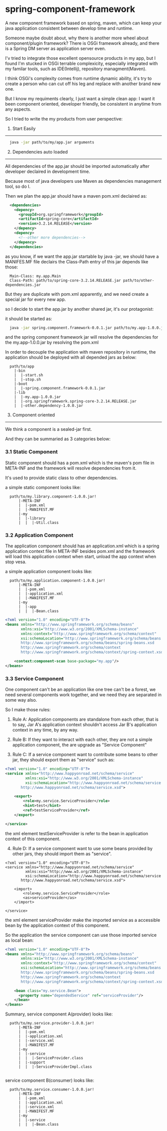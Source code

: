 spring-component-framework
==========================

A new component framework based on spring, maven, which can keep your java application consistent between develop time and runtime.

Someone maybe doubt about, why there is another more wheel about component/plugin framework? There is OSGi framework already, and there is a Spring DM server as application server even.

I'v tried to integrate those excellent opensource products in my app, but I found I'm stucked in OSGi terrable complexicity, especially integrated with my familar tools, such as IDE(Intellij), repository managment(Maven).

I think OSGi's complexity comes from runtime dynamic ability, it's try to create a person who can cut off his leg and replace with another brand new one.

But I know my requiments clearly, I just want a simple clean app: I want it been component oriented, developer friendly, be consistent in anytime from any aspects.

So I tried to write the my products from user perspective:

1. Start Easily
----------------

```bash
  java -jar path/to/my/app.jar arguments
```

2. Dependencies auto loaded
---------------------------

All dependencies of the app.jar should be imported automatically after developer declaired in development time.

Because most of java developers use Maven as dependencies management tool, so do I.

Then we plan the app.jar should have a maven pom.xml declaired as:

```xml
  <dependencies>
    <depency>
      <groupId>org.springframework</groupId>
      <artifactId>spring-core</artifactId>
      <version>3.2.14.RELEASE</version>
    </depency>
    <depency>
      <!--other more dependencies-->
    </depency>
  </dependencies>
```

as you know, if we want the app.jar startable by java -jar, we should have a MANIFES.MF file declairs the Class-Path entry of this jar depends like those:

```properties
  Main-Class: my.app.Main
  Class-Path: path/to/spring-core-3.2.14.RELEASE.jar path/to/other-dependencies.jar
```

But they are duplicate with pom.xml apparently, and we need create a special jar for every new app.

so I decide to start the app.jar by another shared jar, it's our protagonist:

it should be started as:

```bash
  java -jar spring.component.framework-0.0.1.jar path/to/my.app-1.0.0.jar
```

and the spring component framework jar will resolve the dependencies for the my.app-1.0.0.jar by resolving the pom.xml

In order to decouple the application with maven repository in runtime, the application should be deployed with all depended jars as below:

```
  path/to/app
    |-bin
    |  |-start.sh
    |  |-stop.sh
    |-boot
    |  |-spring.component.framework-0.0.1.jar
    |-lib
    |  |-my.app-1.0.0.jar
    |  |-org.springframework.spring-core-3.2.14.RELEASE.jar
    |  |-other.dependency-1.0.0.jar
```

3. Component oriented
----------------------

We think a component is a sealed-jar first.

And they can be summaried as 3 categories below:

### 3.1 Static Component

Static component should has a pom.xml which is the maven's pom file in META-INF
and the framework will resolve dependencies from it.

It's used to provide static class to other dependencies.

a simple static component looks like:

```
  path/to/my.library.component-1.0.0.jar!
      |-META-INF
      |  |-pom.xml
      |  |-MANIFEST.MF
      |-my
      |  |-library
      |  |  |-Util.class
```

### 3.2 Application Component

The application component should has an application.xml which is a spring application context file in META-INF besides pom.xml
and the framework will load this application context when start, unload the app context when stop vesa.

a simple application component looks like:

```
  path/to/my.application.component-1.0.0.jar!
      |-META-INF
      |  |-pom.xml
      |  |-application.xml
      |  |-MANIFEST.MF
      |-my
      |  |-app
      |  |  |-Bean.class
```


```xml
<?xml version="1.0" encoding="UTF-8"?>
<beans xmlns="http://www.springframework.org/schema/beans"
       xmlns:xsi="http://www.w3.org/2001/XMLSchema-instance"
       xmlns:context="http://www.springframework.org/schema/context"
       xsi:schemaLocation="http://www.springframework.org/schema/beans
       http://www.springframework.org/schema/beans/spring-beans.xsd
       http://www.springframework.org/schema/context
       http://www.springframework.org/schema/context/spring-context.xsd">

    <context:component-scan base-package="my.app"/>
</beans>  
```

### 3.3 Service Component

One component can't be an application like one tree can't be a forest, we need several components work together, and we need they are separated in some way also.

So I make those rules:

1. Rule A:
  Application components are standalone from each other, that is to say, Jar A's application context shouldn't access Jar B's application context in any time, by any way.

2. Rule B:
  If they want to interact with each other, they are not a simple application component, the are upgrade as "Service Component"

3. Rule C:
  If a service component want to contribute some beans to other jar, they should export them as "service"
  such as:

```xml
<?xml version="1.0" encoding="UTF-8"?>
<service xmlns="http://www.happyonroad.net/schema/service"
         xmlns:xsi="http://www.w3.org/2001/XMLSchema-instance"
         xsi:schemaLocation="http://www.happyonroad.net/schema/service
       http://www.happyonroad.net/schema/service.xsd">

    <export>
        <role>my.service.ServiceProvider</role>
        <hint>test</hint>
        <ref>testServiceProvider</ref>
    </export>

</service>
```

the xml element <ref>testServiceProvider</ref> is refer to the bean in application context of this component.

4. Rule D:
  If a service component want to use some beans provided by other jars, they should import them as "service".

```
<?xml version="1.0" encoding="UTF-8"?>
<service xmlns="http://www.happyonroad.net/schema/service"
         xmlns:xsi="http://www.w3.org/2001/XMLSchema-instance"
         xsi:schemaLocation="http://www.happyonroad.net/schema/service
       http://www.happyonroad.net/schema/service.xsd">

    <import>
        <role>my.service.ServiceProvider</role>
        <as>serviceProvider</as>
    </import>

</service>
```
the xml element <as>serviceProvider</as> make the imported service as a accessible bean by the application context of this component.

So the application the service component can use those imported service as local bean:

```xml
<?xml version="1.0" encoding="UTF-8"?>
<beans xmlns="http://www.springframework.org/schema/beans"
       xmlns:xsi="http://www.w3.org/2001/XMLSchema-instance"
       xmlns:context="http://www.springframework.org/schema/context"
       xsi:schemaLocation="http://www.springframework.org/schema/beans
       http://www.springframework.org/schema/beans/spring-beans.xsd
       http://www.springframework.org/schema/context
       http://www.springframework.org/schema/context/spring-context.xsd">

    <bean class="my.service.Bean">
      <property name="dependedService" ref="serviceProvider"/>
    </bean>
</beans>  
```

Summary, service component A(provider)  looks like:

```
  path/to/my.service.provider-1.0.0.jar!
      |-META-INF
      |  |-pom.xml
      |  |-application.xml
      |  |-service.xml
      |  |-MANIFEST.MF
      |-my
      |  |-service
      |  |  |-ServiceProvider.class
      |  |-support
      |  |  |-ServiceProviderImpl.class
  
```

service component B(consumer) looks like:

```
  path/to/my.service.consumer-1.0.0.jar!
      |-META-INF
      |  |-pom.xml
      |  |-application.xml
      |  |-service.xml
      |  |-MANIFEST.MF
      |-my
      |  |-service
      |  |  |-Bean.class
  
```


